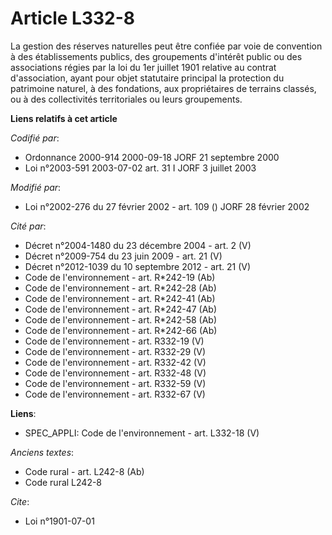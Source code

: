 # Article L332-8

La gestion des réserves naturelles peut être confiée par voie de convention à des établissements publics, des groupements
d'intérêt public ou des associations régies par la loi du 1er juillet 1901 relative au contrat d'association, ayant pour
objet statutaire principal la protection du patrimoine naturel, à des fondations, aux propriétaires de terrains classés, ou à
des collectivités territoriales ou leurs groupements.

**Liens relatifs à cet article**

_Codifié par_:

  - Ordonnance 2000-914 2000-09-18 JORF 21 septembre 2000
  - Loi n°2003-591 2003-07-02 art. 31 I JORF 3 juillet 2003

_Modifié par_:

  - Loi n°2002-276 du 27 février 2002 - art. 109 () JORF 28 février 2002

_Cité par_:

  - Décret n°2004-1480 du 23 décembre 2004 - art. 2 (V)
  - Décret n°2009-754 du 23 juin 2009 - art. 21 (V)
  - Décret n°2012-1039 du 10 septembre 2012 - art. 21 (V)
  - Code de l'environnement - art. R*242-19 (Ab)
  - Code de l'environnement - art. R*242-28 (Ab)
  - Code de l'environnement - art. R*242-41 (Ab)
  - Code de l'environnement - art. R*242-47 (Ab)
  - Code de l'environnement - art. R*242-58 (Ab)
  - Code de l'environnement - art. R*242-66 (Ab)
  - Code de l'environnement - art. R332-19 (V)
  - Code de l'environnement - art. R332-29 (V)
  - Code de l'environnement - art. R332-42 (V)
  - Code de l'environnement - art. R332-48 (V)
  - Code de l'environnement - art. R332-59 (V)
  - Code de l'environnement - art. R332-67 (V)

**Liens**:

  - SPEC_APPLI: Code de l'environnement - art. L332-18 (V)

_Anciens textes_:

  - Code rural - art. L242-8 (Ab)
  - Code rural L242-8

_Cite_:

  - Loi n°1901-07-01
